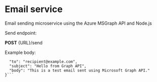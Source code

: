 # Email service
Email sending microservice using the Azure MSGraph API and Node.js

Send endpoint:

**POST**
{URL}/send

Example body:
```{
  "to": "recipient@example.com",
  "subject": "Hello from Graph API",
  "body": "This is a test email sent using Microsoft Graph API."
}```
